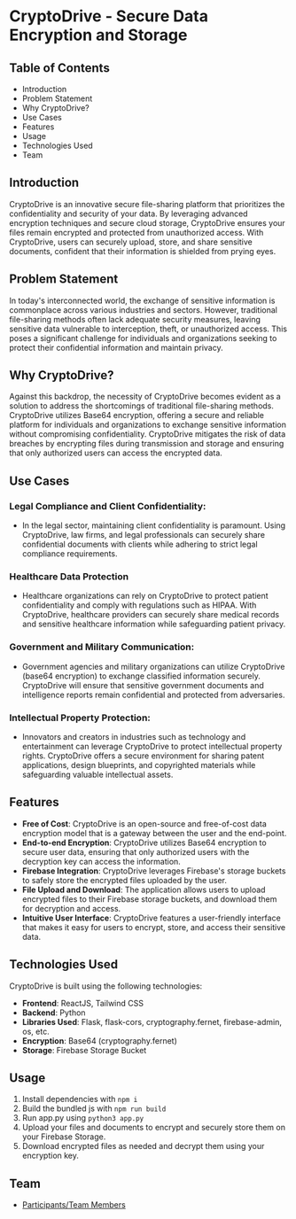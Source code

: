 # CryptoDrive - Secure Data Encryption and Storage

## Table of Contents
- Introduction
- Problem Statement
- Why CryptoDrive?
- Use Cases
- Features
- Usage
- Technologies Used
- Team

## Introduction
CryptoDrive is an innovative secure file-sharing platform that prioritizes the confidentiality and security of your data. By leveraging advanced encryption techniques and secure cloud storage, CryptoDrive ensures your files remain encrypted and protected from unauthorized access. With CryptoDrive, users can securely upload, store, and share sensitive documents, confident that their information is shielded from prying eyes.

## Problem Statement
In today's interconnected world, the exchange of sensitive information is commonplace across various industries and sectors. However, traditional file-sharing methods often lack adequate security measures, leaving sensitive data vulnerable to interception, theft, or unauthorized access. This poses a significant challenge for individuals and organizations seeking to protect their confidential information and maintain privacy.

## Why CryptoDrive?
Against this backdrop, the necessity of CryptoDrive becomes evident as a solution to address the shortcomings of traditional file-sharing methods. CryptoDrive utilizes Base64 encryption, offering a secure and reliable platform for individuals and organizations to exchange sensitive information without compromising confidentiality. CryptoDrive mitigates the risk of data breaches by encrypting files during transmission and storage and ensuring that only authorized users can access the encrypted data.

## Use Cases
### Legal Compliance and Client Confidentiality:
- In the legal sector, maintaining client confidentiality is paramount. Using CryptoDrive, law firms, and legal professionals can securely share confidential documents with clients while adhering to strict legal compliance requirements.

### Healthcare Data Protection
- Healthcare organizations can rely on CryptoDrive to protect patient confidentiality and comply with regulations such as HIPAA. With CryptoDrive, healthcare providers can securely share medical records and sensitive healthcare information while safeguarding patient privacy.

### Government and Military Communication:
- Government agencies and military organizations can utilize CryptoDrive (base64 encryption) to exchange classified information securely. CryptoDrive will ensure that sensitive government documents and intelligence reports remain confidential and protected from adversaries.

### Intellectual Property Protection:
- Innovators and creators in industries such as technology and entertainment can leverage CryptoDrive to protect intellectual property rights. CryptoDrive offers a secure environment for sharing patent applications, design blueprints, and copyrighted materials while safeguarding valuable intellectual assets.

## Features
- **Free of Cost**: CryptoDrive is an open-source and free-of-cost data encryption model that is a gateway between the user and the end-point.
- **End-to-end Encryption**: CryptoDrive utilizes Base64 encryption to secure user data, ensuring that only authorized users with the decryption key can access the information.
- **Firebase Integration**: CryptoDrive leverages Firebase's storage buckets to safely store the encrypted files uploaded by the user.
- **File Upload and Download**: The application allows users to upload encrypted files to their Firebase storage buckets, and download them for decryption and access.
- **Intuitive User Interface**: CryptoDrive features a user-friendly interface that makes it easy for users to encrypt, store, and access their sensitive data.

## Technologies Used
CryptoDrive is built using the following technologies:
- **Frontend**: ReactJS, Tailwind CSS
- **Backend**: Python
- **Libraries Used**: Flask, flask-cors, cryptography.fernet, firebase-admin, os, etc.
- **Encryption**: Base64 (cryptography.fernet)
- **Storage**: Firebase Storage Bucket

## Usage
1. Install dependencies with `npm i`
2. Build the bundled js with `npm run build`
3. Run app.py using `python3 app.py`
4. Upload your files and documents to encrypt and securely store them on your Firebase Storage.
5. Download encrypted files as needed and decrypt them using your encryption key.

## Team 
- [Participants/Team Members](https://github.com/Sharjeel-Afridi/CryptoDrive/blob/main/PARTICIPANTS.md)
